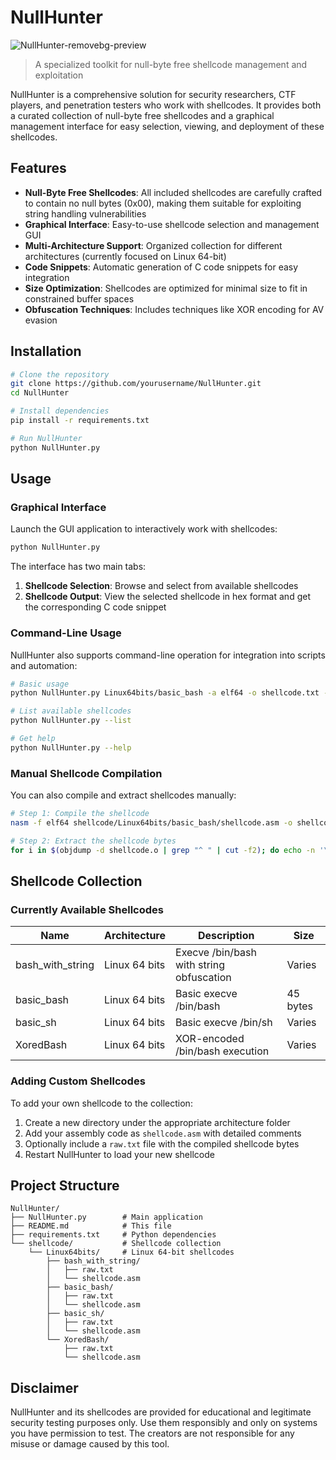 # NullHunter

![NullHunter-removebg-preview](https://github.com/user-attachments/assets/42b5d78c-0172-4846-85c2-c1b39d503fb5)


> A specialized toolkit for null-byte free shellcode management and exploitation

NullHunter is a comprehensive solution for security researchers, CTF players, and penetration testers who work with shellcodes. It provides both a curated collection of null-byte free shellcodes and a graphical management interface for easy selection, viewing, and deployment of these shellcodes.

## Features

- **Null-Byte Free Shellcodes**: All included shellcodes are carefully crafted to contain no null bytes (0x00), making them suitable for exploiting string handling vulnerabilities
- **Graphical Interface**: Easy-to-use shellcode selection and management GUI
- **Multi-Architecture Support**: Organized collection for different architectures (currently focused on Linux 64-bit)
- **Code Snippets**: Automatic generation of C code snippets for easy integration
- **Size Optimization**: Shellcodes are optimized for minimal size to fit in constrained buffer spaces
- **Obfuscation Techniques**: Includes techniques like XOR encoding for AV evasion

## Installation

```bash
# Clone the repository
git clone https://github.com/yourusername/NullHunter.git
cd NullHunter

# Install dependencies
pip install -r requirements.txt

# Run NullHunter
python NullHunter.py
```

## Usage

### Graphical Interface

Launch the GUI application to interactively work with shellcodes:

```bash
python NullHunter.py
```

The interface has two main tabs:
1. **Shellcode Selection**: Browse and select from available shellcodes
2. **Shellcode Output**: View the selected shellcode in hex format and get the corresponding C code snippet

### Command-Line Usage

NullHunter also supports command-line operation for integration into scripts and automation:

```bash
# Basic usage
python NullHunter.py Linux64bits/basic_bash -a elf64 -o shellcode.txt -c

# List available shellcodes
python NullHunter.py --list

# Get help
python NullHunter.py --help
```

### Manual Shellcode Compilation

You can also compile and extract shellcodes manually:

```bash
# Step 1: Compile the shellcode
nasm -f elf64 shellcode/Linux64bits/basic_bash/shellcode.asm -o shellcode.o

# Step 2: Extract the shellcode bytes
for i in $(objdump -d shellcode.o | grep "^ " | cut -f2); do echo -n '\x'$i; done; echo
```

## Shellcode Collection

### Currently Available Shellcodes

| Name | Architecture | Description | Size |
|------|--------------|-------------|------|
| bash_with_string | Linux 64 bits | Execve /bin/bash with string obfuscation | Varies |
| basic_bash | Linux 64 bits | Basic execve /bin/bash | 45 bytes |
| basic_sh | Linux 64 bits | Basic execve /bin/sh | Varies |
| XoredBash | Linux 64 bits | XOR-encoded /bin/bash execution | Varies |

### Adding Custom Shellcodes

To add your own shellcode to the collection:

1. Create a new directory under the appropriate architecture folder
2. Add your assembly code as `shellcode.asm` with detailed comments
3. Optionally include a `raw.txt` file with the compiled shellcode bytes
4. Restart NullHunter to load your new shellcode

## Project Structure

```
NullHunter/
├── NullHunter.py        # Main application
├── README.md            # This file
├── requirements.txt     # Python dependencies
└── shellcode/           # Shellcode collection
    └── Linux64bits/     # Linux 64-bit shellcodes
        ├── bash_with_string/
        │   ├── raw.txt
        │   └── shellcode.asm
        ├── basic_bash/
        │   ├── raw.txt
        │   └── shellcode.asm
        ├── basic_sh/
        │   ├── raw.txt
        │   └── shellcode.asm
        └── XoredBash/
            ├── raw.txt
            └── shellcode.asm
```


## Disclaimer

NullHunter and its shellcodes are provided for educational and legitimate security testing purposes only. Use them responsibly and only on systems you have permission to test. The creators are not responsible for any misuse or damage caused by this tool.

